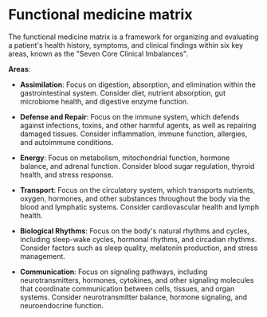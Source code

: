 # Functional medicine matrix

The functional medicine matrix is a framework for organizing and evaluating a patient's health history, symptoms, and clinical findings within six key areas, known as the "Seven Core Clinical Imbalances".

**Areas**:

* **Assimilation**: Focus on digestion, absorption, and elimination within the gastrointestinal system. Consider diet, nutrient absorption, gut microbiome health, and digestive enzyme function.

* **Defense and Repair**: Focus on the immune system, which defends against infections, toxins, and other harmful agents, as well as repairing damaged tissues. Consider inflammation, immune function, allergies, and autoimmune conditions.

* **Energy**: Focus on metabolism, mitochondrial function, hormone balance, and adrenal function. Consider blood sugar regulation, thyroid health, and stress response.

* **Transport**: Focus on the circulatory system, which transports nutrients, oxygen, hormones, and other substances throughout the body via the blood and lymphatic systems. Consider cardiovascular health and lymph health.

* **Biological Rhythms**: Focus on the body's natural rhythms and cycles, including sleep-wake cycles, hormonal rhythms, and circadian rhythms. Consider factors such as sleep quality, melatonin production, and stress management.

* **Communication**: Focus on signaling pathways, including neurotransmitters, hormones, cytokines, and other signaling molecules that coordinate communication between cells, tissues, and organ systems. Consider neurotransmitter balance, hormone signaling, and neuroendocrine function.
